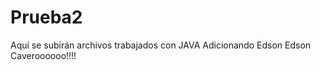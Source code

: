 ﻿Prueba2
=======

Aquí se subirán archivos trabajados con JAVA
Adicionando
Edson
Edson Caveroooooo!!!!